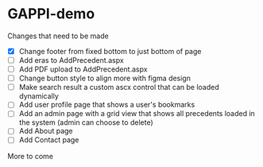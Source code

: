 # GAPPI-demo
Changes that need to be made

- [x] Change footer from fixed bottom to just bottom of page
- [ ] Add eras to AddPrecedent.aspx
- [ ] Add PDF upload to AddPrecedent.aspx
- [ ] Change button style to align more with figma design
- [ ] Make search result a custom ascx control that can be loaded dynamically
- [ ] Add user profile page that shows a user's bookmarks
- [ ] Add an admin page with a grid view that shows all precedents loaded in the system (admin can choose to delete)
- [ ] Add About page
- [ ] Add Contact page

More to come
